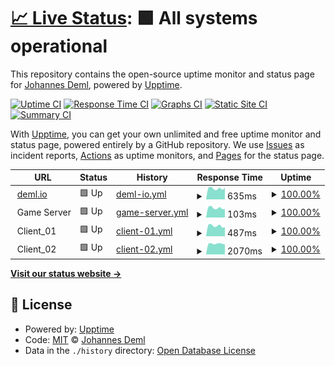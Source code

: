 # [📈 Live Status](https://upptime.deml.io): <!--live status--> **🟩 All systems operational**

This repository contains the open-source uptime monitor and status page for [Johannes Deml](https://deml.io), powered by [Upptime](https://github.com/upptime/upptime).

[![Uptime CI](https://github.com/johannesdeml/upptime/workflows/Uptime%20CI/badge.svg)](https://github.com/upptime/upptime/actions?query=workflow%3A%22Uptime+CI%22)
[![Response Time CI](https://github.com/johannesdeml/upptime/workflows/Response%20Time%20CI/badge.svg)](https://github.com/upptime/upptime/actions?query=workflow%3A%22Response+Time+CI%22)
[![Graphs CI](https://github.com/johannesdeml/upptime/workflows/Graphs%20CI/badge.svg)](https://github.com/upptime/upptime/actions?query=workflow%3A%22Graphs+CI%22)
[![Static Site CI](https://github.com/johannesdeml/upptime/workflows/Static%20Site%20CI/badge.svg)](https://github.com/upptime/upptime/actions?query=workflow%3A%22Static+Site+CI%22)
[![Summary CI](https://github.com/johannesdeml/upptime/workflows/Summary%20CI/badge.svg)](https://github.com/upptime/upptime/actions?query=workflow%3A%22Summary+CI%22)

With [Upptime](https://upptime.js.org), you can get your own unlimited and free uptime monitor and status page, powered entirely by a GitHub repository. We use [Issues](https://github.com/johannesdeml/upptime/issues) as incident reports, [Actions](https://github.com/johannesdeml/upptime/actions) as uptime monitors, and [Pages](https://upptime.deml.io) for the status page.

<!--start: status pages-->
<!-- This summary is generated by Upptime (https://github.com/upptime/upptime) -->
<!-- Do not edit this manually, your changes will be overwritten -->
<!-- prettier-ignore -->
| URL | Status | History | Response Time | Uptime |
| --- | ------ | ------- | ------------- | ------ |
| <img alt="" src="https://favicons.githubusercontent.com/deml.io" height="13"> [deml.io](https://deml.io) | 🟩 Up | [deml-io.yml](https://github.com/JohannesDeml/upptime/commits/HEAD/history/deml-io.yml) | <details><summary><img alt="Response time graph" src="./graphs/deml-io/response-time-week.png" height="20"> 635ms</summary><br><a href="https://upptime.deml.io/history/deml-io"><img alt="Response time 581" src="https://img.shields.io/endpoint?url=https%3A%2F%2Fraw.githubusercontent.com%2FJohannesDeml%2Fupptime%2FHEAD%2Fapi%2Fdeml-io%2Fresponse-time.json"></a><br><a href="https://upptime.deml.io/history/deml-io"><img alt="24-hour response time 898" src="https://img.shields.io/endpoint?url=https%3A%2F%2Fraw.githubusercontent.com%2FJohannesDeml%2Fupptime%2FHEAD%2Fapi%2Fdeml-io%2Fresponse-time-day.json"></a><br><a href="https://upptime.deml.io/history/deml-io"><img alt="7-day response time 635" src="https://img.shields.io/endpoint?url=https%3A%2F%2Fraw.githubusercontent.com%2FJohannesDeml%2Fupptime%2FHEAD%2Fapi%2Fdeml-io%2Fresponse-time-week.json"></a><br><a href="https://upptime.deml.io/history/deml-io"><img alt="30-day response time 593" src="https://img.shields.io/endpoint?url=https%3A%2F%2Fraw.githubusercontent.com%2FJohannesDeml%2Fupptime%2FHEAD%2Fapi%2Fdeml-io%2Fresponse-time-month.json"></a><br><a href="https://upptime.deml.io/history/deml-io"><img alt="1-year response time 581" src="https://img.shields.io/endpoint?url=https%3A%2F%2Fraw.githubusercontent.com%2FJohannesDeml%2Fupptime%2FHEAD%2Fapi%2Fdeml-io%2Fresponse-time-year.json"></a></details> | <details><summary><a href="https://upptime.deml.io/history/deml-io">100.00%</a></summary><a href="https://upptime.deml.io/history/deml-io"><img alt="All-time uptime 100.00%" src="https://img.shields.io/endpoint?url=https%3A%2F%2Fraw.githubusercontent.com%2FJohannesDeml%2Fupptime%2FHEAD%2Fapi%2Fdeml-io%2Fuptime.json"></a><br><a href="https://upptime.deml.io/history/deml-io"><img alt="24-hour uptime 100.00%" src="https://img.shields.io/endpoint?url=https%3A%2F%2Fraw.githubusercontent.com%2FJohannesDeml%2Fupptime%2FHEAD%2Fapi%2Fdeml-io%2Fuptime-day.json"></a><br><a href="https://upptime.deml.io/history/deml-io"><img alt="7-day uptime 100.00%" src="https://img.shields.io/endpoint?url=https%3A%2F%2Fraw.githubusercontent.com%2FJohannesDeml%2Fupptime%2FHEAD%2Fapi%2Fdeml-io%2Fuptime-week.json"></a><br><a href="https://upptime.deml.io/history/deml-io"><img alt="30-day uptime 100.00%" src="https://img.shields.io/endpoint?url=https%3A%2F%2Fraw.githubusercontent.com%2FJohannesDeml%2Fupptime%2FHEAD%2Fapi%2Fdeml-io%2Fuptime-month.json"></a><br><a href="https://upptime.deml.io/history/deml-io"><img alt="1-year uptime 100.00%" src="https://img.shields.io/endpoint?url=https%3A%2F%2Fraw.githubusercontent.com%2FJohannesDeml%2Fupptime%2FHEAD%2Fapi%2Fdeml-io%2Fuptime-year.json"></a></details>
| <img alt="" src="https://favicons.githubusercontent.com/null" height="13"> Game Server | 🟩 Up | [game-server.yml](https://github.com/JohannesDeml/upptime/commits/HEAD/history/game-server.yml) | <details><summary><img alt="Response time graph" src="./graphs/game-server/response-time-week.png" height="20"> 103ms</summary><br><a href="https://upptime.deml.io/history/game-server"><img alt="Response time 101" src="https://img.shields.io/endpoint?url=https%3A%2F%2Fraw.githubusercontent.com%2FJohannesDeml%2Fupptime%2FHEAD%2Fapi%2Fgame-server%2Fresponse-time.json"></a><br><a href="https://upptime.deml.io/history/game-server"><img alt="24-hour response time 113" src="https://img.shields.io/endpoint?url=https%3A%2F%2Fraw.githubusercontent.com%2FJohannesDeml%2Fupptime%2FHEAD%2Fapi%2Fgame-server%2Fresponse-time-day.json"></a><br><a href="https://upptime.deml.io/history/game-server"><img alt="7-day response time 103" src="https://img.shields.io/endpoint?url=https%3A%2F%2Fraw.githubusercontent.com%2FJohannesDeml%2Fupptime%2FHEAD%2Fapi%2Fgame-server%2Fresponse-time-week.json"></a><br><a href="https://upptime.deml.io/history/game-server"><img alt="30-day response time 101" src="https://img.shields.io/endpoint?url=https%3A%2F%2Fraw.githubusercontent.com%2FJohannesDeml%2Fupptime%2FHEAD%2Fapi%2Fgame-server%2Fresponse-time-month.json"></a><br><a href="https://upptime.deml.io/history/game-server"><img alt="1-year response time 101" src="https://img.shields.io/endpoint?url=https%3A%2F%2Fraw.githubusercontent.com%2FJohannesDeml%2Fupptime%2FHEAD%2Fapi%2Fgame-server%2Fresponse-time-year.json"></a></details> | <details><summary><a href="https://upptime.deml.io/history/game-server">100.00%</a></summary><a href="https://upptime.deml.io/history/game-server"><img alt="All-time uptime 100.00%" src="https://img.shields.io/endpoint?url=https%3A%2F%2Fraw.githubusercontent.com%2FJohannesDeml%2Fupptime%2FHEAD%2Fapi%2Fgame-server%2Fuptime.json"></a><br><a href="https://upptime.deml.io/history/game-server"><img alt="24-hour uptime 100.00%" src="https://img.shields.io/endpoint?url=https%3A%2F%2Fraw.githubusercontent.com%2FJohannesDeml%2Fupptime%2FHEAD%2Fapi%2Fgame-server%2Fuptime-day.json"></a><br><a href="https://upptime.deml.io/history/game-server"><img alt="7-day uptime 100.00%" src="https://img.shields.io/endpoint?url=https%3A%2F%2Fraw.githubusercontent.com%2FJohannesDeml%2Fupptime%2FHEAD%2Fapi%2Fgame-server%2Fuptime-week.json"></a><br><a href="https://upptime.deml.io/history/game-server"><img alt="30-day uptime 100.00%" src="https://img.shields.io/endpoint?url=https%3A%2F%2Fraw.githubusercontent.com%2FJohannesDeml%2Fupptime%2FHEAD%2Fapi%2Fgame-server%2Fuptime-month.json"></a><br><a href="https://upptime.deml.io/history/game-server"><img alt="1-year uptime 100.00%" src="https://img.shields.io/endpoint?url=https%3A%2F%2Fraw.githubusercontent.com%2FJohannesDeml%2Fupptime%2FHEAD%2Fapi%2Fgame-server%2Fuptime-year.json"></a></details>
| <img alt="" src="https://favicons.githubusercontent.com/null" height="13"> Client_01 | 🟩 Up | [client-01.yml](https://github.com/JohannesDeml/upptime/commits/HEAD/history/client-01.yml) | <details><summary><img alt="Response time graph" src="./graphs/client-01/response-time-week.png" height="20"> 487ms</summary><br><a href="https://upptime.deml.io/history/client-01"><img alt="Response time 905" src="https://img.shields.io/endpoint?url=https%3A%2F%2Fraw.githubusercontent.com%2FJohannesDeml%2Fupptime%2FHEAD%2Fapi%2Fclient-01%2Fresponse-time.json"></a><br><a href="https://upptime.deml.io/history/client-01"><img alt="24-hour response time 539" src="https://img.shields.io/endpoint?url=https%3A%2F%2Fraw.githubusercontent.com%2FJohannesDeml%2Fupptime%2FHEAD%2Fapi%2Fclient-01%2Fresponse-time-day.json"></a><br><a href="https://upptime.deml.io/history/client-01"><img alt="7-day response time 487" src="https://img.shields.io/endpoint?url=https%3A%2F%2Fraw.githubusercontent.com%2FJohannesDeml%2Fupptime%2FHEAD%2Fapi%2Fclient-01%2Fresponse-time-week.json"></a><br><a href="https://upptime.deml.io/history/client-01"><img alt="30-day response time 492" src="https://img.shields.io/endpoint?url=https%3A%2F%2Fraw.githubusercontent.com%2FJohannesDeml%2Fupptime%2FHEAD%2Fapi%2Fclient-01%2Fresponse-time-month.json"></a><br><a href="https://upptime.deml.io/history/client-01"><img alt="1-year response time 905" src="https://img.shields.io/endpoint?url=https%3A%2F%2Fraw.githubusercontent.com%2FJohannesDeml%2Fupptime%2FHEAD%2Fapi%2Fclient-01%2Fresponse-time-year.json"></a></details> | <details><summary><a href="https://upptime.deml.io/history/client-01">100.00%</a></summary><a href="https://upptime.deml.io/history/client-01"><img alt="All-time uptime 100.00%" src="https://img.shields.io/endpoint?url=https%3A%2F%2Fraw.githubusercontent.com%2FJohannesDeml%2Fupptime%2FHEAD%2Fapi%2Fclient-01%2Fuptime.json"></a><br><a href="https://upptime.deml.io/history/client-01"><img alt="24-hour uptime 100.00%" src="https://img.shields.io/endpoint?url=https%3A%2F%2Fraw.githubusercontent.com%2FJohannesDeml%2Fupptime%2FHEAD%2Fapi%2Fclient-01%2Fuptime-day.json"></a><br><a href="https://upptime.deml.io/history/client-01"><img alt="7-day uptime 100.00%" src="https://img.shields.io/endpoint?url=https%3A%2F%2Fraw.githubusercontent.com%2FJohannesDeml%2Fupptime%2FHEAD%2Fapi%2Fclient-01%2Fuptime-week.json"></a><br><a href="https://upptime.deml.io/history/client-01"><img alt="30-day uptime 100.00%" src="https://img.shields.io/endpoint?url=https%3A%2F%2Fraw.githubusercontent.com%2FJohannesDeml%2Fupptime%2FHEAD%2Fapi%2Fclient-01%2Fuptime-month.json"></a><br><a href="https://upptime.deml.io/history/client-01"><img alt="1-year uptime 100.00%" src="https://img.shields.io/endpoint?url=https%3A%2F%2Fraw.githubusercontent.com%2FJohannesDeml%2Fupptime%2FHEAD%2Fapi%2Fclient-01%2Fuptime-year.json"></a></details>
| <img alt="" src="https://favicons.githubusercontent.com/null" height="13"> Client_02 | 🟩 Up | [client-02.yml](https://github.com/JohannesDeml/upptime/commits/HEAD/history/client-02.yml) | <details><summary><img alt="Response time graph" src="./graphs/client-02/response-time-week.png" height="20"> 2070ms</summary><br><a href="https://upptime.deml.io/history/client-02"><img alt="Response time 2028" src="https://img.shields.io/endpoint?url=https%3A%2F%2Fraw.githubusercontent.com%2FJohannesDeml%2Fupptime%2FHEAD%2Fapi%2Fclient-02%2Fresponse-time.json"></a><br><a href="https://upptime.deml.io/history/client-02"><img alt="24-hour response time 2019" src="https://img.shields.io/endpoint?url=https%3A%2F%2Fraw.githubusercontent.com%2FJohannesDeml%2Fupptime%2FHEAD%2Fapi%2Fclient-02%2Fresponse-time-day.json"></a><br><a href="https://upptime.deml.io/history/client-02"><img alt="7-day response time 2070" src="https://img.shields.io/endpoint?url=https%3A%2F%2Fraw.githubusercontent.com%2FJohannesDeml%2Fupptime%2FHEAD%2Fapi%2Fclient-02%2Fresponse-time-week.json"></a><br><a href="https://upptime.deml.io/history/client-02"><img alt="30-day response time 2047" src="https://img.shields.io/endpoint?url=https%3A%2F%2Fraw.githubusercontent.com%2FJohannesDeml%2Fupptime%2FHEAD%2Fapi%2Fclient-02%2Fresponse-time-month.json"></a><br><a href="https://upptime.deml.io/history/client-02"><img alt="1-year response time 2028" src="https://img.shields.io/endpoint?url=https%3A%2F%2Fraw.githubusercontent.com%2FJohannesDeml%2Fupptime%2FHEAD%2Fapi%2Fclient-02%2Fresponse-time-year.json"></a></details> | <details><summary><a href="https://upptime.deml.io/history/client-02">100.00%</a></summary><a href="https://upptime.deml.io/history/client-02"><img alt="All-time uptime 100.00%" src="https://img.shields.io/endpoint?url=https%3A%2F%2Fraw.githubusercontent.com%2FJohannesDeml%2Fupptime%2FHEAD%2Fapi%2Fclient-02%2Fuptime.json"></a><br><a href="https://upptime.deml.io/history/client-02"><img alt="24-hour uptime 100.00%" src="https://img.shields.io/endpoint?url=https%3A%2F%2Fraw.githubusercontent.com%2FJohannesDeml%2Fupptime%2FHEAD%2Fapi%2Fclient-02%2Fuptime-day.json"></a><br><a href="https://upptime.deml.io/history/client-02"><img alt="7-day uptime 100.00%" src="https://img.shields.io/endpoint?url=https%3A%2F%2Fraw.githubusercontent.com%2FJohannesDeml%2Fupptime%2FHEAD%2Fapi%2Fclient-02%2Fuptime-week.json"></a><br><a href="https://upptime.deml.io/history/client-02"><img alt="30-day uptime 100.00%" src="https://img.shields.io/endpoint?url=https%3A%2F%2Fraw.githubusercontent.com%2FJohannesDeml%2Fupptime%2FHEAD%2Fapi%2Fclient-02%2Fuptime-month.json"></a><br><a href="https://upptime.deml.io/history/client-02"><img alt="1-year uptime 100.00%" src="https://img.shields.io/endpoint?url=https%3A%2F%2Fraw.githubusercontent.com%2FJohannesDeml%2Fupptime%2FHEAD%2Fapi%2Fclient-02%2Fuptime-year.json"></a></details>

<!--end: status pages-->

[**Visit our status website →**](https://upptime.deml.io)

## 📄 License

- Powered by: [Upptime](https://github.com/upptime/upptime)
- Code: [MIT](./LICENSE) © [Johannes Deml](https://deml.io)
- Data in the `./history` directory: [Open Database License](https://opendatacommons.org/licenses/odbl/1-0/)
